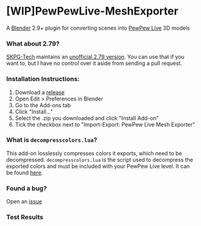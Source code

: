 # \[WIP\]PewPewLive-MeshExporter
A [Blender](https://www.blender.org/) 2.9+ plugin for converting scenes into [PewPew Live](https://pewpew.live/) 3D models

### What about 2.79?
[SKPG-Tech](https://github.com/SKPG-Tech/) maintains an [unofficial 2.79 version](https://github.com/SKPG-Tech/PewPewLive-MeshExporter). You can use that if you want to, but I have no control over it aside from sending a pull request.

### Installation Instructions:
1. Download a [release](https://github.com/ModEngineer/PewPewLive-MeshExporter/releases)
2. Open Edit > Preferences in Blender
3. Go to the Add-ons tab
4. Click "Install..."
5. Select the .zip you downloaded and click "Install Add-on"
6. Tick the checkbox next to "Import-Export: PewPew Live Mesh Exporter"

### What is `decompresscolors.lua`?
This add-on losslessly compresses colors it exports, which need to be decompressed. `decompresscolors.lua` is the script used to decompress the exported colors and must be included with your PewPew Live level. It can be found [here](https://github.com/ModEngineer/PewPewLive-Code-Snippets/blob/main/mesh_utils/decompresscolors.lua).

### Found a bug?
Open an [issue](https://github.com/ModEngineer/PewPewLive-MeshExporter/issues)

### Test Results <!-- The below "tablestart" and "tableend" comments must be kept in their current formats. They are used by Github Actions to automatically update the test results displayed here. -->
<!--tablestart-->
<!--tableend-->

